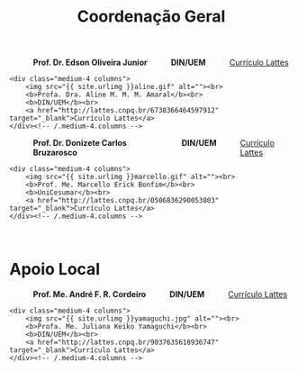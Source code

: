 ﻿---
layout: page-fullwidth
title: "Coordenação Geral"
subheadline: ""
permalink: "/coordenacao_geral/"
header:
   image_fullwidth: banner_eres2020.png
---

<div class="row t30">
    <div class="medium-4 columns">
        <img src="{{ site.urlimg }}edson.jpg" alt=""><br>
        <b>Prof. Dr. Edson Oliveira Junior</b><br>
		<b>DIN/UEM</b><br>
		<a href="http://lattes.cnpq.br/8717980588591239" target="_blank">Currículo Lattes</a>
    </div><!-- /.medium-4.columns -->

	<div class="medium-4 columns">
        <img src="{{ site.urlimg }}aline.gif" alt=""><br>
        <b>Profa. Dra. Aline M. M. M. Amaral</b><br>
		<b>DIN/UEM</b><br>
		<a href="http://lattes.cnpq.br/6738366464597912" target="_blank">Currículo Lattes</a>
    </div><!-- /.medium-4.columns -->
</div><!-- /.row -->

<div class="row t30">		
	<div class="medium-4 columns">
        <img src="{{ site.urlimg }}bruzarosco.jpg" alt=""><br>
        <b>Prof. Dr. Donizete Carlos Bruzarosco</b><br>
		<b>DIN/UEM</b><br>
		<a href="http://lattes.cnpq.br/1291677369114388" target="_blank">Currículo Lattes</a>    
	</div><!-- /.medium-4.columns -->
	
	<div class="medium-4 columns">
        <img src="{{ site.urlimg }}marcello.gif" alt=""><br>
        <b>Prof. Me. Marcello Erick Bonfim</b><br>
		<b>UniCesumar</b><br>
		<a href="http://lattes.cnpq.br/0506836290053803" target="_blank">Currículo Lattes</a>
    </div><!-- /.medium-4.columns -->

</div><!-- /.row -->

<br>
<h1>Apoio Local</h1>

<div class="row t30">		
	<div class="medium-4 columns">
        <img src="{{ site.urlimg }}cordeiro.gif" alt=""><br>
        <b>Prof. Me. André F. R. Cordeiro</b><br>
		<b>DIN/UEM</b><br>
		<a href="http://lattes.cnpq.br/6628952189434232" target="_blank">Currículo Lattes</a>    
	</div><!-- /.medium-4.columns -->
	
	<div class="medium-4 columns">
        <img src="{{ site.urlimg }}yamaguchi.jpg" alt=""><br>
        <b>Profa. Me. Juliana Keiko Yamaguchi</b><br>
		<b>DIN/UEM</b><br>
		<a href="http://lattes.cnpq.br/9037635618936747" target="_blank">Currículo Lattes</a>
    </div><!-- /.medium-4.columns -->

</div><!-- /.row -->

<div class="row t30">	
	<img src="{{ site.urlimg }}promocao_apoio_logos.png" alt="" align="center">
</div><!-- /.row -->